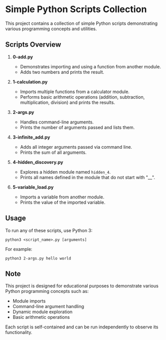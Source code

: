 # Simple Python Scripts Collection

This project contains a collection of simple Python scripts demonstrating various programming concepts and utilities.

## Scripts Overview

1. **0-add.py**
   - Demonstrates importing and using a function from another module.
   - Adds two numbers and prints the result.

2. **1-calculation.py**
   - Imports multiple functions from a calculator module.
   - Performs basic arithmetic operations (addition, subtraction, multiplication, division) and prints the results.

3. **2-args.py**
   - Handles command-line arguments.
   - Prints the number of arguments passed and lists them.

4. **3-infinite_add.py**
   - Adds all integer arguments passed via command line.
   - Prints the sum of all arguments.

5. **4-hidden_discovery.py**
   - Explores a hidden module named `hidden_4`.
   - Prints all names defined in the module that do not start with "__".

6. **5-variable_load.py**
   - Imports a variable from another module.
   - Prints the value of the imported variable.

## Usage

To run any of these scripts, use Python 3:

```
python3 <script_name>.py [arguments]
```

For example:

```
python3 2-args.py hello world
```

## Note

This project is designed for educational purposes to demonstrate various Python programming concepts such as:
- Module imports
- Command-line argument handling
- Dynamic module exploration
- Basic arithmetic operations

Each script is self-contained and can be run independently to observe its functionality.